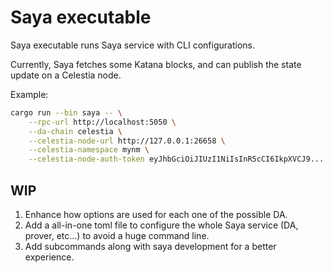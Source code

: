 # Saya executable

Saya executable runs Saya service with CLI configurations.

Currently, Saya fetches some Katana blocks, and can publish the state update on a Celestia node.

Example:

```bash
cargo run --bin saya -- \
    --rpc-url http://localhost:5050 \
    --da-chain celestia \
    --celestia-node-url http://127.0.0.1:26658 \
    --celestia-namespace mynm \
    --celestia-node-auth-token eyJhbGciOiJIUzI1NiIsInR5cCI6IkpXVCJ9.....
```

## WIP

1. Enhance how options are used for each one of the possible DA.
2. Add a all-in-one toml file to configure the whole Saya service (DA, prover, etc...) to avoid a huge command line.
3. Add subcommands along with saya development for a better experience.
